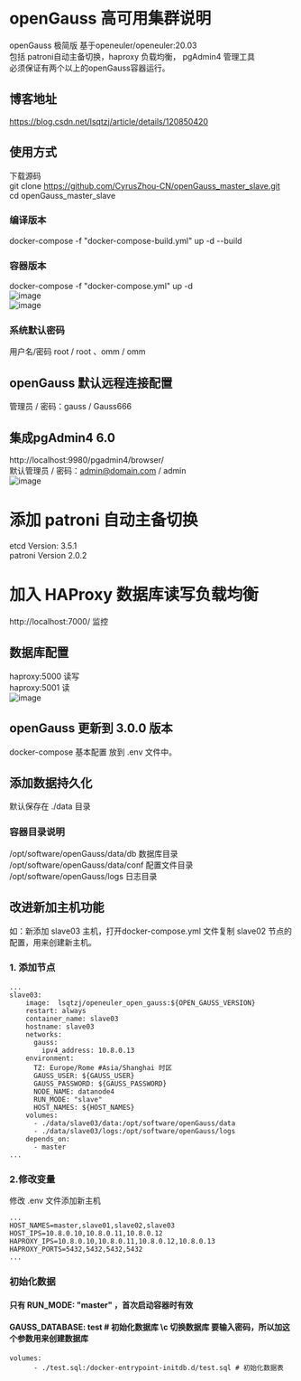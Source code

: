 # openGauss 高可用集群说明
openGauss 极简版 基于openeuler/openeuler:20.03</br>
包括 patroni自动主备切换，haproxy 负载均衡， pgAdmin4 管理工具</br>
必须保证有两个以上的openGauss容器运行。
## 博客地址
https://blog.csdn.net/lsqtzj/article/details/120850420
## 使用方式
下载源码</br>
git clone https://github.com/CyrusZhou-CN/openGauss_master_slave.git</br>
cd openGauss_master_slave</br>
### 编译版本
docker-compose -f "docker-compose-build.yml" up -d --build</br>
### 容器版本 
docker-compose -f "docker-compose.yml" up -d</br>
![image](https://user-images.githubusercontent.com/4635861/137876048-c1fd20b2-257c-40ef-8974-6b04653bf90d.png)</br>
![image](https://user-images.githubusercontent.com/4635861/137875839-794355b6-81ea-4d57-96a3-ab4600dd11e1.png)
### 系统默认密码
用户名/密码 root / root 、omm / omm
## openGauss 默认远程连接配置
管理员 / 密码：gauss / Gauss666</br>
## 集成pgAdmin4 6.0
http://localhost:9980/pgadmin4/browser/</br>
默认管理员 / 密码：admin@domain.com / admin</br>
![image](https://user-images.githubusercontent.com/4635861/137875941-3ad483a5-e8c8-401b-be26-fea4d90670db.png)
# 添加 patroni 自动主备切换
etcd Version: 3.5.1</br>
patroni Version 2.0.2
# 加入 HAProxy 数据库读写负载均衡
http://localhost:7000/ 监控
## 数据库配置
haproxy:5000   读写</br>
haproxy:5001   读</br>
![image](https://user-images.githubusercontent.com/4635861/139657547-abb4cf92-2c86-4920-9fd8-4a029a5534fd.png) 
## openGauss 更新到 3.0.0 版本
docker-compose 基本配置 放到 .env 文件中。
## 添加数据持久化
默认保存在 ./data 目录
### 容器目录说明
/opt/software/openGauss/data/db 数据库目录
/opt/software/openGauss/data/conf 配置文件目录
/opt/software/openGauss/logs 日志目录
## 改进新加主机功能
如：新添加 slave03 主机，打开docker-compose.yml 文件复制 slave02 节点的配置，用来创建新主机。
### 1. 添加节点
```
...
slave03:
    image:  lsqtzj/openeuler_open_gauss:${OPEN_GAUSS_VERSION}
    restart: always
    container_name: slave03
    hostname: slave03
    networks:
      gauss:
        ipv4_address: 10.8.0.13
    environment:
      TZ: Europe/Rome #Asia/Shanghai 时区
      GAUSS_USER: ${GAUSS_USER}
      GAUSS_PASSWORD: ${GAUSS_PASSWORD}
      NODE_NAME: datanode4
      RUN_MODE: "slave"
      HOST_NAMES: ${HOST_NAMES}
    volumes:
      - ./data/slave03/data:/opt/software/openGauss/data      
      - ./data/slave03/logs:/opt/software/openGauss/logs
    depends_on:
      - master
...
```  
### 2.修改变量
修改 .env 文件添加新主机
```
...
HOST_NAMES=master,slave01,slave02,slave03
HOST_IPS=10.8.0.10,10.8.0.11,10.8.0.12
HAPROXY_IPS=10.8.0.10,10.8.0.11,10.8.0.12,10.8.0.13
HAPROXY_PORTS=5432,5432,5432,5432
...
```
### 初始化数据
#### 只有 RUN_MODE: "master" ，首次启动容器时有效
#### GAUSS_DATABASE: test # 初始化数据库 \c 切换数据库 要输入密码，所以加这个参数用来创建数据库
```
volumes:
      - ./test.sql:/docker-entrypoint-initdb.d/test.sql # 初始化数据表
```

